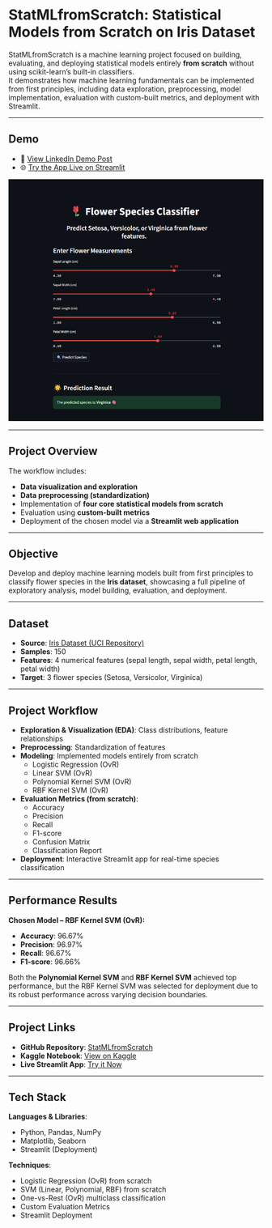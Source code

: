 # **StatMLfromScratch: Statistical Models from Scratch on Iris Dataset**

StatMLfromScratch is a machine learning project focused on building, evaluating, and deploying statistical models entirely **from scratch** without using scikit-learn’s built-in classifiers.  
It demonstrates how machine learning fundamentals can be implemented from first principles, including data exploration, preprocessing, model implementation, evaluation with custom-built metrics, and deployment with Streamlit.

---

## **Demo**

- 🎥 [View LinkedIn Demo Post](https://www.linkedin.com/posts/rawan-alwadeya-17948a305_machinelearning-fromscratch-svm-activity-7363676141431246849-UxQv?utm_source=share&utm_medium=member_desktop&rcm=ACoAAE3YzG0BAZw48kimDDr_guvq8zXgSjDgk_I)  
- 🌐 [Try the App Live on Streamlit](https://statmlfromscratch-9rwvc4skrejihrbf4xcmem.streamlit.app/)

![App Demo](https://github.com/rawan-alwadiya/StatMLfromScratch/blob/main/StatMLfromScratch.png)

---

## **Project Overview**

The workflow includes:  
- **Data visualization and exploration**  
- **Data preprocessing (standardization)**  
- Implementation of **four core statistical models from scratch**  
- Evaluation using **custom-built metrics**  
- Deployment of the chosen model via a **Streamlit web application**

---

## **Objective**

Develop and deploy machine learning models built from first principles to classify flower species in the **Iris dataset**, showcasing a full pipeline of exploratory analysis, model building, evaluation, and deployment.

---

## **Dataset**

- **Source**: [Iris Dataset (UCI Repository)](https://archive.ics.uci.edu/ml/datasets/iris)  
- **Samples**: 150  
- **Features**: 4 numerical features (sepal length, sepal width, petal length, petal width)  
- **Target**: 3 flower species (Setosa, Versicolor, Virginica)

---

## **Project Workflow**

- **Exploration & Visualization (EDA)**: Class distributions, feature relationships  
- **Preprocessing**: Standardization of features  
- **Modeling**: Implemented models entirely from scratch  
  - Logistic Regression (OvR)  
  - Linear SVM (OvR)  
  - Polynomial Kernel SVM (OvR)  
  - RBF Kernel SVM (OvR)  
- **Evaluation Metrics (from scratch)**:  
  - Accuracy  
  - Precision  
  - Recall  
  - F1-score  
  - Confusion Matrix  
  - Classification Report  
- **Deployment**: Interactive Streamlit app for real-time species classification

---

## **Performance Results**

**Chosen Model – RBF Kernel SVM (OvR):**  
- **Accuracy**: 96.67%  
- **Precision**: 96.97%  
- **Recall**: 96.67%  
- **F1-score**: 96.66%  

Both the **Polynomial Kernel SVM** and **RBF Kernel SVM** achieved top performance, but the RBF Kernel SVM was selected for deployment due to its robust performance across varying decision boundaries.

---

## **Project Links**

- **GitHub Repository**: [StatMLfromScratch](https://github.com/rawan-alwadiya/StatMLfromScratch)  
- **Kaggle Notebook**: [View on Kaggle](https://www.kaggle.com/code/rawanalwadeya/statmlfromscratch-statistical-models-from-scratch?scriptVersionId=256902526)  
- **Live Streamlit App**: [Try it Now](https://statmlfromscratch-9rwvc4skrejihrbf4xcmem.streamlit.app/)

---

## **Tech Stack**

**Languages & Libraries**:  
- Python, Pandas, NumPy  
- Matplotlib, Seaborn  
- Streamlit (Deployment)  

**Techniques**:  
- Logistic Regression (OvR) from scratch  
- SVM (Linear, Polynomial, RBF) from scratch  
- One-vs-Rest (OvR) multiclass classification  
- Custom Evaluation Metrics  
- Streamlit Deployment
